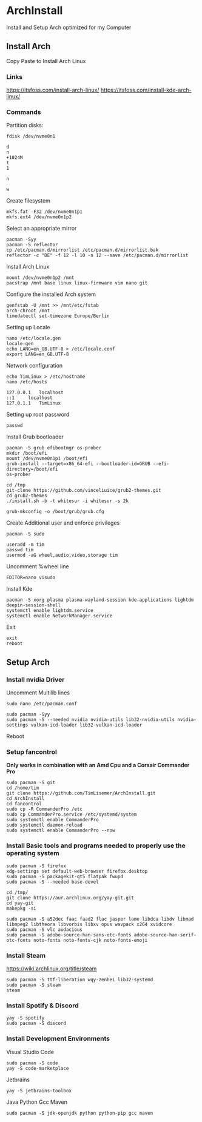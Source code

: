 # ArchInstall
Install and Setup Arch optimized for my Computer
## Install Arch
Copy Paste to Install Arch Linux
### Links
https://itsfoss.com/install-arch-linux/
https://itsfoss.com/install-kde-arch-linux/
### Commands
Partition disks:
```
fdisk /dev/nvme0n1
```
```
d
n
+1024M
t
1
```
```
n
```
```
w
```
Create filesystem 
```
mkfs.fat -F32 /dev/nvme0n1p1
mkfs.ext4 /dev/nvme0n1p2
```
Select an appropriate mirror
```
pacman -Syy
pacman -S reflector
cp /etc/pacman.d/mirrorlist /etc/pacman.d/mirrorlist.bak
reflector -c "DE" -f 12 -l 10 -n 12 --save /etc/pacman.d/mirrorlist
```
Install Arch Linux
```
mount /dev/nvme0n1p2 /mnt
pacstrap /mnt base linux linux-firmware vim nano git
```
Configure the installed Arch system
```
genfstab -U /mnt >> /mnt/etc/fstab
arch-chroot /mnt
timedatectl set-timezone Europe/Berlin
```
Setting up Locale
```
nano /etc/locale.gen
locale-gen
echo LANG=en_GB.UTF-8 > /etc/locale.conf
export LANG=en_GB.UTF-8
```
Network configuration
```
echo TimLinux > /etc/hostname
nano /etc/hosts

127.0.0.1	localhost
::1		localhost
127.0.1.1	TimLinux
```
Setting up root password
```
passwd
```
Install Grub bootloader
```
pacman -S grub efibootmgr os-prober
mkdir /boot/efi
mount /dev/nvme0n1p1 /boot/efi
grub-install --target=x86_64-efi --bootloader-id=GRUB --efi-directory=/boot/efi
os-prober

cd /tmp
git-clone https://github.com/vinceliuice/grub2-themes.git
cd grub2-themes
./install.sh -b -t whitesur -i whitesur -s 2k

grub-mkconfig -o /boot/grub/grub.cfg
```
Create Additional user and enforce privileges
```
pacman -S sudo

useradd -m tim
passwd tim
usermod -aG wheel,audio,video,storage tim
```
Uncomment %wheel  line
```
EDITOR=nano visudo
```
Install Kde
```
pacman -S xorg plasma plasma-wayland-session kde-applications lightdm deepin-session-shell
systemctl enable lightdm.service
systemctl enable NetworkManager.service
```
Exit
```
exit
reboot
```

## Setup Arch
### Install nvidia Driver

Uncomment Multilib lines
```
sudo nano /etc/pacman.conf
```
```
sudo pacman -Syy
sudo pacman -S --needed nvidia nvidia-utils lib32-nvidia-utils nvidia-settings vulkan-icd-loader lib32-vulkan-icd-loader
```
Reboot
### Setup fancontrol
__Only works in combination with an Amd Cpu and a Corsair Commander Pro__
```
sudo pacman -S git
cd /home/tim
git clone https://github.com/TimLisemer/ArchInstall.git
cd ArchInstall
cd fancontrol
sudo cp -R CommanderPro /etc
sudo cp CommanderPro.service /etc/systemd/system
sudo systemctl enable CommanderPro
sudo systemctl daemon-reload
sudo systemctl enable CommanderPro --now
```
### Install Basic tools and programs needed to properly use the operating system
```
sudo pacman -S firefox
xdg-settings set default-web-browser firefox.desktop
sudo pacman -S packagekit-qt5 flatpak fwupd
sudo pacman -S --needed base-devel

cd /tmp/
git clone https://aur.archlinux.org/yay-git.git
cd yay-git
makepkg -si

sudo pacman -S a52dec faac faad2 flac jasper lame libdca libdv libmad libmpeg2 libtheora libvorbis libxv opus wavpack x264 xvidcore
sudo pacman -S vlc audacious
sudo pacman -S adobe-source-han-sans-otc-fonts adobe-source-han-serif-otc-fonts noto-fonts noto-fonts-cjk noto-fonts-emoji
```

### Install Steam
https://wiki.archlinux.org/title/steam
```
sudo pacman -S ttf-liberation wqy-zenhei lib32-systemd
sudo pacman -S steam
steam
```

### Install Spotify & Discord
```
yay -S spotify
sudo pacman -S discord
```

### Install Development Environments
Visual Studio Code
```
sudo pacman -S code
yay -S code-marketplace
```
Jetbrains
```
yay -S jetbrains-toolbox
```
Java Python Gcc Maven
```
sudo pacman -S jdk-openjdk python python-pip gcc maven
```
